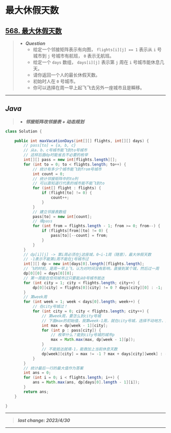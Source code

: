 # 最大休假天数

## [568. 最大休假天数](https://leetcode.cn/problemset/all/?page=1&search=%E6%9C%80%E5%A4%A7%E4%BC%91%E5%81%87%E5%A4%A9%E6%95%B0)

> - ***Question***
>   - 给定一个邻接矩阵表示有向图， `flights[i][j] == 1` 表示从 `i` 号城市到 `j` 号城市有航班， `0` 表示无航班。
>   - 给定一个 `days` 数组， `days[i][j]` 表示第 `j` 周在 `i` 号城市能休息几天。
>   - 请你返回一个人的最长休假天数。
>   - 初始时人在 `0` 号城市。
>   - 你可以选择在周一早上起飞飞去另外一座城市且是瞬移。

---

## *Java*

> - ***邻接矩阵改邻接表 + 动态规划***

```java
class Solution {
    
    public int maxVacationDays(int[][] flights, int[][] days) {
        // pass[to] = {a, b, c}
        // 从a、b、c号城市能飞到to号城市
        // 这样后面dp时能省去不必要的枚举
        int[][] pass = new int[flights.length][];
        for (int to = 0; to < flights.length; to++) {
            // 统计有多少个城市能飞到from号城市
            int count = 0;
            // 统计邻接矩阵中的to列
            // 可以直知道行代表的城市能不能飞到to
            for (int[] flight : flights) {
                if (flight[to] != 0) {
                    count++;
                }
            }
            // 建立邻接表数组
            pass[to] = new int[count];
            // 填pass
            for (int from = flights.length - 1; from >= 0; from--) {
                if (flights[from][to] != 0) {
                    pass[to][--count] = from;
                }
            }
        }
        // dp[i][j] -> 第i周必须在j这座城，0~i-1周（随意），最大休假天数
        // -1表示不能第i周不能在j号城市过
        int[][] dp = new int[days[0].length][flights.length];
        // 飞的时机，是周一早上飞，认为对时间没有影响，直接到某个城，然后过一周
        dp[0][0] = days[0][0];
        // 第一周能在任何城市过只要能从0号城市抵达
        for (int city = 1; city < flights.length; city++) {
            dp[0][city] = flights[0][city] != 0 ? days[city][0] : -1;
        }
        // 第week周
        for (int week = 1; week < days[0].length; week++) {
            // 在city号城过！
            for (int city = 0; city < flights.length; city++) {
                // 第week周，要怎么到city号城
                // 下面max的初始值，我第week-1周，就在city号城，选择不动地方，进入第week周
                int max = dp[week - 1][city];
                for (int p : pass[city]) {
                    // 枚举什么？能到city号城的城市p
                    max = Math.max(max, dp[week - 1][p]);
                }
                // 不能抵达就填-1，能救加上当前休息天数
                dp[week][city] = max != -1 ? max + days[city][week] : -1;
            }
        }
        // 统计最后一行的最大值作为答案
        int ans = 0;
        for (int i = 0; i < flights.length; i++) {
            ans = Math.max(ans, dp[days[0].length - 1][i]);
        }
        return ans;
    }
    
}
```

---

> ***last change: 2023/4/30***

---
